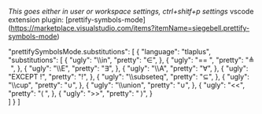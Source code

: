 *This goes either in user or workspace settings, ctrl+shitf+p settings*
vscode extension plugin: [prettify-symbols-mode] (https://marketplace.visualstudio.com/items?itemName=siegebell.prettify-symbols-mode)


"prettifySymbolsMode.substitutions": [
        {
            "language": "tlaplus",
            "substitutions": [
                {
                    "ugly": "\\\\in",
                    "pretty": "∈",
                },
                {
                    "ugly": "== ",
                    "pretty": "≜   ",
                },
                {
                    "ugly": "\\\\E",
                    "pretty": "∃",
                },
                {
                    "ugly": "\\\\A",
                    "pretty": "∀",
                },
                {
                    "ugly": "EXCEPT !",
                    "pretty": "!",
                },
                {
                    "ugly": "\\\\subseteq",
                    "pretty": "⊆",
                },
                {
                    "ugly": "\\\\cup",
                    "pretty": "∪",
                },
                {
                    "ugly": "\\\\union",
                    "pretty": "∪",
                },
                {
                    "ugly": "<<",
                    "pretty": "⟨ ",
                },
                {
                    "ugly": ">>",
                    "pretty": " ⟩",
                }                
            ]
        }
    ]